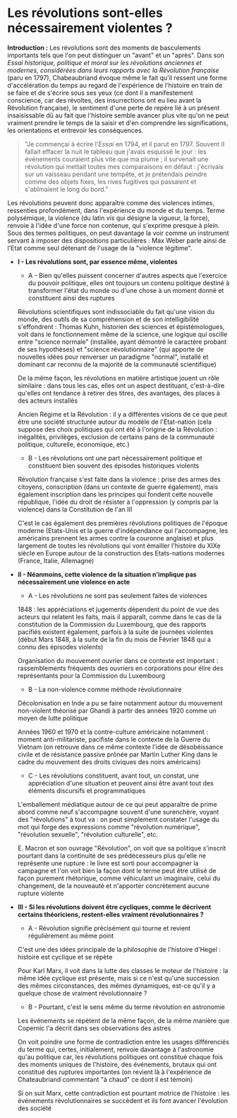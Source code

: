 # Les révolutions sont-elles nécessairement violentes ?

**Introduction :** Les révolutions sont des moments de basculements importants tels que l'on peut distinguer un "avant" et un "après". Dans son *Essai historique, politique et moral sur les révolutions anciennes et modernes, considérées dans leurs rapports avec la Révolution française* (paru en 1797), Chabeaubriand évoque même le fait qu'il ressent une forme d'accélération du temps au regard de l'expérience de l'histoire en train de se faire et de s'écrire sous ses yeux (ce dont il a manifestement conscience, car des révoltes, des insurrections ont eu lieu avant la Révolution française), le sentiment d'une perte de repère lié à un présent insaisissable dû au fait que l'histoire semble avancer plus vite qu'on ne peut vraiment prendre le temps de la saisir et d'en comprendre les significations, les orientations et entrevoir les conséquences.

> "Je commençai à écrire l'*Essai* en 1794, et il parut en 1797. Souvent il fallait effacer la nuit le tableau que j'avais esquissé le jour : les événements couraient plus vite que ma plume ; il survenait une révolution qui mettait toutes mes comparaisons en défaut : j'écrivais sur un vaisseau pendant une tempête, et je prétendais peindre comme des objets fixes, les rives fugitives qui passaient et s'abîmaient le long du bord."

Les révolutions peuvent donc apparaître comme des violences intimes, ressenties profondément, dans l'expérience du monde et du temps. Terme polysémique, la violence (du latin *vis* qui désigne la vigueur, la force), renvoie à l'idée d'une force non contenue, qui s'exprime presque à plein. Sous des termes politiques, on peut davantage la voir comme un instrument servant à imposer des dispositions particulières : Max Weber parle ainsi de l'Etat comme seul détenant de l'usage de la "violence légitime".

* **I - Les révolutions sont, par essence même, violentes**
  
  * A - Bien qu'elles puissent concerner d'autres aspects que l'exercice du pouvoir politique, elles ont toujours un contenu politique destiné à transformer l'état du monde ou d'une chose à un moment donné et constituent ainsi des ruptures
  
  Révolutions scientifiques sont indissociable du fait qu'une vision du monde, des outils de sa compréhension et de son intelligibilité s'effondrent : Thomas Kuhn, historien des sciences et épistémologues, voit dans le fonctionnement même de la science, une logique qui oscille entre "science normale" (installée, ayant démontré le caractère probant de ses hypothèses) et "science révolutionnaire" (qui apporte de nouvelles idées pour renverser un paradigme "normal", installé et dominant car reconnu de la majorité de la communauté scientifique)
  
  De la même façon, les révolutions en matière artistique jouent un rôle similaire : dans tous les cas, elles ont un aspect destituant, c'est-à-dire qu'elles ont tendance à retirer des titres, des avantages, des places à des acteurs installés
  
  Ancien Régime et la Révolution : il y a différentes visions de ce que peut être une société structurée autour du modèle de l'Etat-nation (cela suppose des choix politiques qui ont été à l'origine de la Révolution : inégalités, privilèges, exclusion de certains pans de la communauté politique, culturelle, économique, etc.)
  
  * B - Les révolutions ont une part nécessairement politique et constituent bien souvent des épisodes historiques violents
  
  Révolution française s'est faite dans la violence : prise des armes des citoyens, conscription (dans un contexte de guerre également), mais également inscription dans les principes qui fondent cette nouvelle république, l'idée du droit de résister à l'oppression (y compris par la violence) dans la Constitution de l'an III
  
  C'est le cas également des premières révolutions politiques de l'époque moderne (Etats-Unis et la guerre d'indépendance qui l'accompagne, les américains prennent les armes contre la couronne anglaise) et plus largement de toutes les révolutions qui vont émailler l'histoire du XIXe siècle en Europe autour de la construction des Etats-nations modernes (France, Italie, Allemagne)

* **II - Néanmoins, cette violence de la situation n'implique pas nécessairement une violence en acte**
  
  * A - Les révolutions ne sont pas seulement faites de violences
  
  1848 : les appréciations et jugements dépendent du point de vue des acteurs qui relatent les faits, mais il apparaît, comme dans le cas de la constitution de la Commission du Luxembourg, que des rapports pacifiés existent également, parfois à la suite de journées violentes (début Mars 1848, à la suite de la fin du mois de Février 1848 qui a connu des épisodes violents)
  
  Organisation du mouvement ouvrier dans ce contexte est important : rassemblements fréquents des ouvriers en corporations pour élire des représentants pour la Commission du Luxembourg
  
  * B - La non-violence comme méthode révolutionnaire
  
  Décolonisation en Inde a pu se faire notamment autour du mouvement non-violent théorisé par Ghandi à partir des années 1920 comme un moyen de lutte politique
  
  Années 1960 et 1970 et la contre-culture américaine notamment : moment anti-militariste, pacifiste dans le contexte de la Guerre du Vietnam (on retrouve dans ce même contexte l'idée de désobéissance civile et de résistance passive prônée par Martin Luther King dans le cadre du mouvement des droits civiques des noirs américains)
  
  * C - Les révolutions constituent, avant tout, un constat, une appréciation d'une situation et peuvent ainsi être avant tout des éléments discursifs et programmatiques
  
  L'emballement médiatique autour de ce qui peut apparaître de prime abord comme neuf s'accompagne souvent d'une surenchère, voyant des "révolutions" à tout va : on peut simplement constater l'usage du mot qui forge des expressions comme "révolution numérique", "révolution sexuelle", "révolution culturelle", etc.
  
  E. Macron et son ouvrage "Révolution", on voit que sa politique s'inscrit pourtant dans la continuité de ses prédécesseurs plus qu'elle ne représente une rupture : le livre est sorti pour accompagner la campagne et l'on voit bien la façon dont le terme peut être utilisé de façon purement rhétorique, comme véhiculant un imaginaire, celui du changement, de la nouveauté et n'apporter concrètement aucune rupture violente

* **III - Si les révolutions doivent être cycliques, comme le décrivent certains théoriciens, restent-elles vraiment révolutionnaires ?**
  
  * A - Révolution signifie précisément qui tourne et revient régulièrement au même point
  
  C'est une des idées principale de la philosophie de l'histoire d'Hegel : histoire est cyclique et se répète
  
  Pour Karl Marx, il voit dans la lutte des classes le moteur de l'histoire : la même idée cyclique est présente, mais si ce n'est qu'une succession des mêmes circonstances, des mêmes dynamiques, est-ce qu'il y a quelque chose de vraiment révolutionnaire ?
  
  * B - Pourtant, c'est le sens même du terme révolution en astronomie
  
  Les événements se répètent de la même façon, de la même manière que Copernic l'a décrit dans ses observations des astres
  
  On voit poindre une forme de contradiction entre les usages différenciés du terme qui, certes, initialement, renvoie davantage à l'astronomie qu'au politique car, les révolutions politiques ont constitué chaque fois des moments uniques de l'histoire, des événements, brutaux qui ont constitué des ruptures importantes (on revient là à l'expérience de Chateaubriand commentant "à chaud" ce dont il est témoin)
  
  Si on suit Marx, cette contradiction est pourtant motrice de l'histoire : les événements révolutionnaires se succèdent et ils font avancer l'évolution des société


